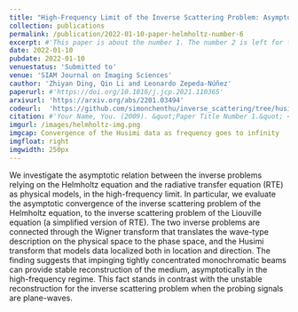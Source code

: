 ```yaml
---
title: "High-Frequency Limit of the Inverse Scattering Problem: Asymptotic Convergence from Inverse Helmholtz to Inverse Liouville"
collection: publications
permalink: /publication/2022-01-10-paper-helmholtz-number-6
excerpt: #'This paper is about the number 1. The number 2 is left for future work.'
date: 2022-01-10
pubdate: 2022-01-10
venuestatus: 'Submitted to'
venue: 'SIAM Journal on Imaging Sciences'
cauthor: 'Zhiyan Ding, Qin Li and Leonardo Zepeda-Núñez'
paperurl: #'https://doi.org/10.1016/j.jcp.2021.110365'
arxivurl: 'https://arxiv.org/abs/2201.03494'
codeurl:  'https://github.com/simonchenthu/inverse_scattering/tree/husimi'
citation: #'Your Name, You. (2009). &quot;Paper Title Number 1.&quot; <i>Journal 1</i>. 1(1).'
imgurl: /images/helmholtz-img.png
imgcap: Convergence of the Husimi data as frequency goes to infinity
imgfloat: right
imgwidth: 250px
---
```

We investigate the asymptotic relation between the inverse problems relying on the Helmholtz equation and the radiative transfer equation (RTE) as physical models, in the high-frequency limit. In particular, we evaluate the asymptotic convergence of the inverse scattering problem of the Helmholtz equation, to the inverse scattering problem of the Liouville equation (a simplified version of RTE). The two inverse problems are connected through the Wigner transform that translates the wave-type description on the physical space to the phase space, and the Husimi transform that models data localized both in location and direction. The finding suggests that impinging tightly concentrated monochromatic beams can provide stable reconstruction of the medium, asymptotically in the high-frequency regime. This fact stands in contrast with the unstable reconstruction for the inverse scattering problem when the probing signals are plane-waves.